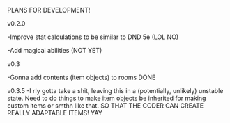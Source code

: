 PLANS FOR DEVELOPMENT!

v0.2.0

-Improve stat calculations to be similar to DND 5e (LOL NO)

-Add magical abilities (NOT YET)

v0.3

-Gonna add contents (item objects) to rooms DONE

v0.3.5
-I rly gotta take a shit, leaving this in a (potentially, unlikely) unstable state. Need to do things to make item objects be inherited for making custom items or smthn like that. SO THAT THE CODER CAN CREATE REALLY ADAPTABLE ITEMS! YAY